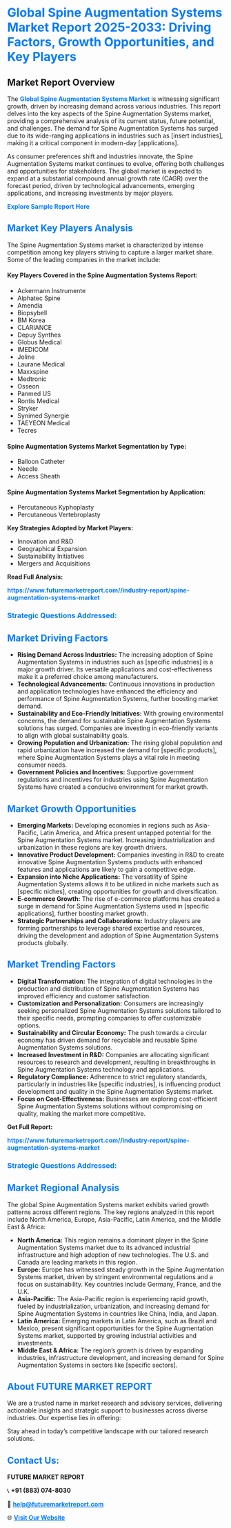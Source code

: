 <h1 style="color: #007BFF;">Global Spine Augmentation Systems Market Report 2025-2033: Driving Factors, Growth Opportunities, and Key Players</h1>

<section id="overview">
<h2>Market Report Overview</h2>
<p>The <a href="https://www.futuremarketreport.com//industry-report/spine-augmentation-systems-market" style="color: #007BFF; text-decoration: none;"><strong>Global Spine Augmentation Systems Market</strong></a> is witnessing significant growth, driven by increasing demand across various industries. This report delves into the key aspects of the Spine Augmentation Systems market, providing a comprehensive analysis of its current status, future potential, and challenges. The demand for Spine Augmentation Systems has surged due to its wide-ranging applications in industries such as [insert industries], making it a critical component in modern-day [applications].</p>
<p>As consumer preferences shift and industries innovate, the Spine Augmentation Systems market continues to evolve, offering both challenges and opportunities for stakeholders. The global market is expected to expand at a substantial compound annual growth rate (CAGR) over the forecast period, driven by technological advancements, emerging applications, and increasing investments by major players.</p>
</section>

<section id="overview">
<p><a href="https://www.futuremarketreport.com//request-sample/reportId=55763" style="color: #007BFF; text-decoration: none;"><strong>Explore Sample Report Here</strong></a></p>
</section>

<section id="key-players">
<h2 style="color: #007BFF;">Market Key Players Analysis</h2>
<p>The Spine Augmentation Systems market is characterized by intense competition among key players striving to capture a larger market share. Some of the leading companies in the market include:</p>
<h4>Key Players Covered in the Spine Augmentation Systems Report:</h4>
<ul><li>Ackermann Instrumente</li><li>Alphatec Spine</li><li>Amendia</li><li>Biopsybell</li><li>BM Korea</li><li>CLARIANCE</li><li>Depuy Synthes</li><li>Globus Medical</li><li>IMEDICOM</li><li>Joline</li><li>Laurane Medical</li><li>Maxxspine</li><li>Medtronic</li><li>Osseon</li><li>Panmed US</li><li>Rontis Medical</li><li>Stryker</li><li>Synimed Synergie</li><li>TAEYEON Medical</li><li>Tecres</li></ul>
<h4>Spine Augmentation Systems Market Segmentation by Type:</h4>
<ul><li>Balloon Catheter</li><li>Needle</li><li>Access Sheath</li></ul>

<h4>Spine Augmentation Systems Market Segmentation by Application:</h4>
<ul><li>Percutaneous Kyphoplasty</li><li>Percutaneous Vertebroplasty</li></ul>
<p><strong>Key Strategies Adopted by Market Players:</strong></p>
<ul>
<li>Innovation and R&D</li>
<li>Geographical Expansion</li>
<li>Sustainability Initiatives</li>
<li>Mergers and Acquisitions</li>
</ul>
</section>

<section>
<p><strong>Read Full Analysis: </strong></p><a href="https://www.futuremarketreport.com//industry-report/spine-augmentation-systems-market" style="color: #007BFF; text-decoration: none;"><strong>https://www.futuremarketreport.com//industry-report/spine-augmentation-systems-market</strong></a>
<h3 style="color: #007BFF;">Strategic Questions Addressed:</h3>
</section>

<section id="driving-factors">
<h2 style="color: #007BFF;">Market Driving Factors</h2>
<ul>
<li><strong>Rising Demand Across Industries:</strong> The increasing adoption of Spine Augmentation Systems in industries such as [specific industries] is a major growth driver. Its versatile applications and cost-effectiveness make it a preferred choice among manufacturers.</li>
<li><strong>Technological Advancements:</strong> Continuous innovations in production and application technologies have enhanced the efficiency and performance of Spine Augmentation Systems, further boosting market demand.</li>
<li><strong>Sustainability and Eco-Friendly Initiatives:</strong> With growing environmental concerns, the demand for sustainable Spine Augmentation Systems solutions has surged. Companies are investing in eco-friendly variants to align with global sustainability goals.</li>
<li><strong>Growing Population and Urbanization:</strong> The rising global population and rapid urbanization have increased the demand for [specific products], where Spine Augmentation Systems plays a vital role in meeting consumer needs.</li>
<li><strong>Government Policies and Incentives:</strong> Supportive government regulations and incentives for industries using Spine Augmentation Systems have created a conducive environment for market growth.</li>
</ul>
</section>

<section id="growth-opportunities">
<h2 style="color: #007BFF;">Market Growth Opportunities</h2>
<ul>
<li><strong>Emerging Markets:</strong> Developing economies in regions such as Asia-Pacific, Latin America, and Africa present untapped potential for the Spine Augmentation Systems market. Increasing industrialization and urbanization in these regions are key growth drivers.</li>
<li><strong>Innovative Product Development:</strong> Companies investing in R&D to create innovative Spine Augmentation Systems products with enhanced features and applications are likely to gain a competitive edge.</li>
<li><strong>Expansion into Niche Applications:</strong> The versatility of Spine Augmentation Systems allows it to be utilized in niche markets such as [specific niches], creating opportunities for growth and diversification.</li>
<li><strong>E-commerce Growth:</strong> The rise of e-commerce platforms has created a surge in demand for Spine Augmentation Systems used in [specific applications], further boosting market growth.</li>
<li><strong>Strategic Partnerships and Collaborations:</strong> Industry players are forming partnerships to leverage shared expertise and resources, driving the development and adoption of Spine Augmentation Systems products globally.</li>
</ul>
</section>

<section id="trending-factors">
<h2 style="color: #007BFF;">Market Trending Factors</h2>
<ul>
<li><strong>Digital Transformation:</strong> The integration of digital technologies in the production and distribution of Spine Augmentation Systems has improved efficiency and customer satisfaction.</li>
<li><strong>Customization and Personalization:</strong> Consumers are increasingly seeking personalized Spine Augmentation Systems solutions tailored to their specific needs, prompting companies to offer customizable options.</li>
<li><strong>Sustainability and Circular Economy:</strong> The push towards a circular economy has driven demand for recyclable and reusable Spine Augmentation Systems solutions.</li>
<li><strong>Increased Investment in R&D:</strong> Companies are allocating significant resources to research and development, resulting in breakthroughs in Spine Augmentation Systems technology and applications.</li>
<li><strong>Regulatory Compliance:</strong> Adherence to strict regulatory standards, particularly in industries like [specific industries], is influencing product development and quality in the Spine Augmentation Systems market.</li>
<li><strong>Focus on Cost-Effectiveness:</strong> Businesses are exploring cost-efficient Spine Augmentation Systems solutions without compromising on quality, making the market more competitive.</li>
</ul>
</section>

<section>
<p><strong>Get Full Report: </strong></p><a href="https://www.futuremarketreport.com//industry-report/spine-augmentation-systems-market" style="color: #007BFF; text-decoration: none;"><strong>https://www.futuremarketreport.com//industry-report/spine-augmentation-systems-market</strong></a>
<h3 style="color: #007BFF;">Strategic Questions Addressed:</h3>
</section>


<section id="regional-analysis">
<h2 style="color: #007BFF;">Market Regional Analysis</h2>
<p>The global Spine Augmentation Systems market exhibits varied growth patterns across different regions. The key regions analyzed in this report include North America, Europe, Asia-Pacific, Latin America, and the Middle East & Africa:</p>
<ul>
<li><strong>North America:</strong> This region remains a dominant player in the Spine Augmentation Systems market due to its advanced industrial infrastructure and high adoption of new technologies. The U.S. and Canada are leading markets in this region.</li>
<li><strong>Europe:</strong> Europe has witnessed steady growth in the Spine Augmentation Systems market, driven by stringent environmental regulations and a focus on sustainability. Key countries include Germany, France, and the U.K.</li>
<li><strong>Asia-Pacific:</strong> The Asia-Pacific region is experiencing rapid growth, fueled by industrialization, urbanization, and increasing demand for Spine Augmentation Systems in countries like China, India, and Japan.</li>
<li><strong>Latin America:</strong> Emerging markets in Latin America, such as Brazil and Mexico, present significant opportunities for the Spine Augmentation Systems market, supported by growing industrial activities and investments.</li>
<li><strong>Middle East & Africa:</strong> The region’s growth is driven by expanding industries, infrastructure development, and increasing demand for Spine Augmentation Systems in sectors like [specific sectors].</li>
</ul>
</section>

<footer>
<h2 style="color: #007BFF;">About FUTURE MARKET REPORT</h2>
<p>We are a trusted name in market research and advisory services, delivering actionable insights and strategic support to businesses across diverse industries. Our expertise lies in offering:</p>

<p>Stay ahead in today’s competitive landscape with our tailored research solutions.</p>

<h2 style="color: #007BFF;">Contact Us:</h2>
<p><strong>FUTURE MARKET REPORT</strong></p>
<p>📞 <strong>+91 (883) 074-8030</strong></p>
<p>📧 <strong><a href="mailto:help@futuremarketreport.com" style="color: #007BFF;">help@futuremarketreport.com</a></strong></p>
<p>🌐 <strong><a href="https://www.futuremarketreport.com/" style="color: #007BFF;">Visit Our Website</a></strong></p>
</footer>
